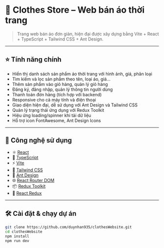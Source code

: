 # 🧥 Clothes Store – Web bán áo thời trang

> Trang web bán áo đơn giản, hiện đại được xây dựng bằng Vite + React + TypeScript + Tailwind CSS + Ant Design.

---

## ⭐️ Tính năng chính

- Hiển thị danh sách sản phẩm áo thời trang với hình ảnh, giá, phân loại
- Tìm kiếm và lọc sản phẩm theo tên, loại áo, giá...
- Thêm sản phẩm vào giỏ hàng, quản lý giỏ hàng
- Đăng ký, đăng nhập, quản lý thông tin người dùng
- Thanh toán đơn hàng (tích hợp với backend)
- Responsive cho cả máy tính và điện thoại
- Giao diện hiện đại, dễ sử dụng với Ant Design và Tailwind CSS
- Quản lý trạng thái ứng dụng với Redux Toolkit
- Hiệu ứng loading/spinner khi tải dữ liệu
- Hỗ trợ icon FontAwesome, Ant Design Icons

---

## 🚀 Công nghệ sử dụng

- ⚛️ [React](https://reactjs.org/)
- 🧠 [TypeScript](https://www.typescriptlang.org/)
- ⚡ [Vite](https://vitejs.dev/)
- 💨 [Tailwind CSS](https://tailwindcss.com/)
- 🧩 [Ant Design](https://ant.design/)
- 🌐 [React Router DOM](https://reactrouter.com/)
- 📦 [Redux Toolkit](https://redux-toolkit.js.org/)
- 🔄 [React Redux](https://react-redux.js.org/)

---

## 🛠️ Cài đặt & chạy dự án

```bash
git clone https://github.com/duynhan935/clothesWebsite.git
cd clothesWebsite
npm install
npm run dev
```
